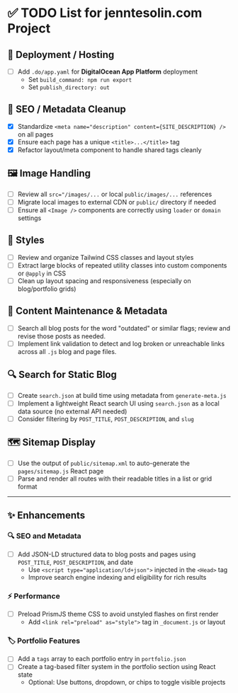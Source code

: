 # ✅ TODO List for jenntesolin.com Project

## 🔧 Deployment / Hosting
- [ ] Add `.do/app.yaml` for **DigitalOcean App Platform** deployment
  - Set `build_command: npm run export`
  - Set `publish_directory: out`

## 🧠 SEO / Metadata Cleanup
- [x] Standardize `<meta name="description" content={SITE_DESCRIPTION} />` on all pages
- [x] Ensure each page has a unique `<title>...</title>` tag
- [x] Refactor layout/meta component to handle shared tags cleanly

## 🖼️ Image Handling
- [ ] Review all `src="/images/...` or local `public/images/...` references
- [ ] Migrate local images to external CDN or `public/` directory if needed
- [ ] Ensure all `<Image />` components are correctly using `loader` or `domain` settings

## 🎨 Styles
- [ ] Review and organize Tailwind CSS classes and layout styles
- [ ] Extract large blocks of repeated utility classes into custom components or `@apply` in CSS
- [ ] Clean up layout spacing and responsiveness (especially on blog/portfolio grids)

## 📝 Content Maintenance & Metadata
- [ ] Search all blog posts for the word "outdated" or similar flags; review and revise those posts as needed.
- [ ] Implement link validation to detect and log broken or unreachable links across all `.js` blog and page files.

## 🔍 Search for Static Blog
- [ ] Create `search.json` at build time using metadata from `generate-meta.js`
- [ ] Implement a lightweight React search UI using `search.json` as a local data source (no external API needed)
- [ ] Consider filtering by `POST_TITLE`, `POST_DESCRIPTION`, and `slug`

## 🗺️ Sitemap Display
- [ ] Use the output of `public/sitemap.xml` to auto-generate the `pages/sitemap.js` React page
- [ ] Parse and render all routes with their readable titles in a list or grid format

---

## ✨ Enhancements

### 🔍 SEO and Metadata

- [ ] Add JSON-LD structured data to blog posts and pages using `POST_TITLE`, `POST_DESCRIPTION`, and date
  - Use `<script type="application/ld+json">` injected in the `<Head>` tag
  - Improve search engine indexing and eligibility for rich results

### ⚡ Performance

- [ ] Preload PrismJS theme CSS to avoid unstyled flashes on first render
  - Add `<link rel="preload" as="style">` tag in `_document.js` or layout

### 🏷️ Portfolio Features

- [ ] Add a `tags` array to each portfolio entry in `portfolio.json`
- [ ] Create a tag-based filter system in the portfolio section using React state
  - Optional: Use buttons, dropdown, or chips to toggle visible projects
